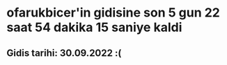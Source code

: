 # ofarukbicer'in gidisine son 5 gun 22 saat 54 dakika 15 saniye kaldi

## Gidis tarihi: 30.09.2022 :(